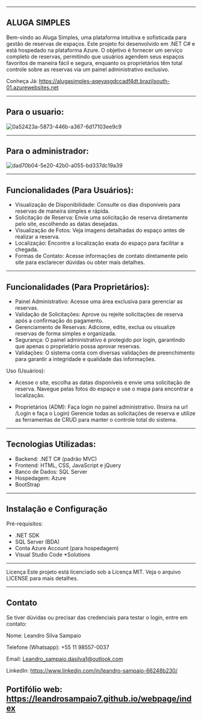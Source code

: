 -----------------------------------------------------------------------------------------
ALUGA SIMPLES 
-----------------------------------------------------------------------------------------

Bem-vindo ao Aluga Simples, uma plataforma intuitiva e sofisticada para gestão de reservas de espaços. 
Este projeto foi desenvolvido em .NET C# e está hospedado na plataforma Azure. O objetivo é fornecer um 
serviço completo de reservas, permitindo que usuários agendem seus espaços favoritos de maneira fácil e
segura, enquanto os proprietários têm total controle sobre as reservas via um painel administrativo exclusivo.

Conheça Já: https://alugasimples-aqeyasgdccadf4dt.brazilsouth-01.azurewebsites.net

-----------------------------------------------------------------------------------------
Para o usuario:
-----------------------------------------------------------------------------------------

![0a52423a-5873-446b-a367-6d17103ee9c9](https://github.com/user-attachments/assets/4ea69dca-25b1-4beb-a776-dc4931793a6a)

-----------------------------------------------------------------------------------------
Para o administrador:
-----------------------------------------------------------------------------------------

![dad70b04-5e20-42b0-a055-bd337dc19a39](https://github.com/user-attachments/assets/17efea06-7d4c-4119-812d-d3063e9adfd9)

-----------------------------------------------------------------------------------------
Funcionalidades (Para Usuários):
-----------------------------------------------------------------------------------------

- Visualização de Disponibilidade: Consulte os dias disponíveis para reservas de maneira simples e rápida.
- Solicitação de Reserva: Envie uma solicitação de reserva diretamente pelo site, escolhendo as datas desejadas.
- Visualização de Fotos: Veja imagens detalhadas do espaço antes de realizar a reserva.
- Localização: Encontre a localização exata do espaço para facilitar a chegada.
- Formas de Contato: Acesse informações de contato diretamente pelo site para esclarecer dúvidas ou obter mais detalhes.

-----------------------------------------------------------------------------------------
Funcionalidades (Para Proprietários):
-----------------------------------------------------------------------------------------

- Painel Administrativo: Acesse uma área exclusiva para gerenciar as reservas.
- Validação de Solicitações: Aprove ou rejeite solicitações de reserva após a confirmação do pagamento.
- Gerenciamento de Reservas: Adicione, edite, exclua ou visualize reservas de forma simples e organizada.
- Segurança: O painel administrativo é protegido por login, garantindo que apenas o proprietário possa aprovar reservas.
- Validações: O sistema conta com diversas validações de preenchimento para garantir a integridade e qualidade das informações.

Uso (Usuários):
- Acesse o site, escolha as datas disponíveis e envie uma solicitação de reserva.
Navegue pelas fotos do espaço e use o mapa para encontrar a localização.

- Proprietários (ADM):
Faça login no painel administrativo. (Insira na url /Login e faça o Login)
Gerencie todas as solicitações de reserva e utilize as ferramentas de CRUD para manter o controle total do sistema.

-----------------------------------------------------------------------------------------
Tecnologias Utilizadas:
-----------------------------------------------------------------------------------------

- Backend: .NET C# (padrão MVC)
- Frontend: HTML, CSS, JavaScript e jQuery
- Banco de Dados: SQL Server
- Hospedagem: Azure
- BootStrap

-----------------------------------------------------------------------------------------
Instalação e Configuração
-----------------------------------------------------------------------------------------

Pré-requisitos:
- .NET SDK
- SQL Server (BDA)
- Conta Azure Account (para hospedagem)
- Visual Studio Code *Solutions


-----------------------------------------------------------------------------------------
Licença
Este projeto está licenciado sob a Licença MIT. Veja o arquivo LICENSE para mais detalhes.



-----------------------------------------------------------------------------------------
Contato
-----------------------------------------------------------------------------------------
Se tiver dúvidas ou precisar das credenciais para testar o login, entre em contato:

Nome: Leandro Silva Sampaio

Telefone (Whatsapp): +55 11 98557-0037

Email: Leandro_sampaio.dasilva1@outlook.com

LinkedIn: https://www.linkedin.com/in/leandro-sampaio-66248b230/

Portifólio web: https://leandrosampaio7.github.io/webpage/index
-----------------------------------------------------------------------------------------
